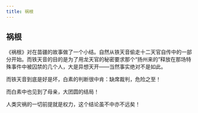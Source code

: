 ```yaml
---
title: 祸根
---
```


## 祸根

《祸根》对在苗疆的故事做了一个小结。自然从铁天音偷走十二天官自传中的一部分开始。而铁天音的目的是为了用龙天官的秘密要求那个“扬州来的”释放在那场特殊事件中被囚禁的几个人，大是异想天开——当然事实绝对不是如此。

而铁天音到底是好是坏，白素的判断很中肯：缺席裁判，危险之至！

而白素中也见到了母亲，大团圆的结局！

人类灾祸的一切前提就是权力，这个结论虽不中亦不远矣！